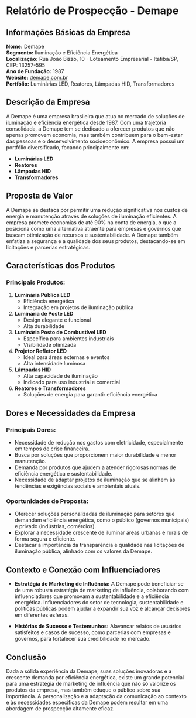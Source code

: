 # Relatório de Prospecção - Demape

## Informações Básicas da Empresa
**Nome:** Demape  
**Segmento:** Iluminação e Eficiência Energética  
**Localização:** Rua João Bizzo, 10 - Loteamento Empresarial - Itatiba/SP, CEP: 13257-595  
**Ano de Fundação:** 1987  
**Website:** [demape.com.br](https://demape.com.br)  
**Portfólio:** Luminárias LED, Reatores, Lâmpadas HID, Transformadores  

## Descrição da Empresa
A Demape é uma empresa brasileira que atua no mercado de soluções de iluminação e eficiência energética desde 1987. Com uma trajetória consolidada, a Demape tem se dedicado a oferecer produtos que não apenas promovem economia, mas também contribuem para o bem-estar das pessoas e o desenvolvimento socioeconômico. A empresa possui um portfólio diversificado, focando principalmente em:

- **Luminárias LED**
- **Reatores**
- **Lâmpadas HID**
- **Transformadores**

## Proposta de Valor
A Demape se destaca por permitir uma redução significativa nos custos de energia e manutenção através de soluções de iluminação eficientes. A empresa promete economias de até 90% na conta de energia, o que a posiciona como uma alternativa atraente para empresas e governos que buscam otimização de recursos e sustentabilidade. A Demape também enfatiza a segurança e a qualidade dos seus produtos, destacando-se em licitações e parcerias estratégicas.

## Características dos Produtos
### Principais Produtos:
1. **Luminária Pública LED**
   - Eficiência energética
   - Integração em projetos de iluminação pública
2. **Luminária de Poste LED**
   - Design elegante e funcional
   - Alta durabilidade
3. **Luminária Posto de Combustível LED**
   - Específica para ambientes industriais
   - Visibilidade otimizada
4. **Projetor Refletor LED**
   - Ideal para áreas externas e eventos
   - Alta intensidade luminosa
5. **Lâmpadas HID**
   - Alta capacidade de iluminação
   - Indicado para uso industrial e comercial
6. **Reatores e Transformadores**
   - Soluções de energia para garantir eficiência energética

## Dores e Necessidades da Empresa
### Principais Dores:
- Necessidade de redução nos gastos com eletricidade, especialmente em tempos de crise financeira.
- Busca por soluções que proporcionem maior durabilidade e menor manutenção.
- Demanda por produtos que ajudem a atender rigorosas normas de eficiência energética e sustentabilidade.
- Necessidade de adaptar projetos de iluminação que se alinhem às tendências e exigências sociais e ambientais atuais.

### Oportunidades de Proposta:
- Oferecer soluções personalizadas de iluminação para setores que demandam eficiência energética, como o público (governos municipais) e privado (indústrias, comércios).
- Explorar a necessidade crescente de iluminar áreas urbanas e rurais de forma segura e eficiente.
- Destacar a importância da transparência e qualidade nas licitações de iluminação pública, alinhado com os valores da Demape.

## Contexto e Conexão com Influenciadores
- **Estratégia de Marketing de Influência:** A Demape pode beneficiar-se de uma robusta estratégia de marketing de influência, colaborando com influenciadores que promovam a sustentabilidade e a eficiência energética. Influenciadores do setor de tecnologia, sustentabilidade e políticas públicas podem ajudar a expandir sua voz e alcançar decisores em diferentes esferas.
  
- **Histórias de Sucesso e Testemunhos:** Alavancar relatos de usuários satisfeitos e casos de sucesso, como parcerias com empresas e governos, para fortalecer sua credibilidade no mercado.

## Conclusão
Dada a sólida experiência da Demape, suas soluções inovadoras e a crescente demanda por eficiência energética, existe um grande potencial para uma estratégia de marketing de influência que não só valorize os produtos da empresa, mas também eduque o público sobre sua importância. A personalização e a adaptação da comunicação ao contexto e às necessidades específicas da Demape podem resultar em uma abordagem de prospecção altamente eficaz.